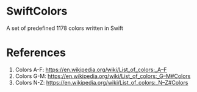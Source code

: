 # SwiftColors
A set of predefined 1178 colors written in Swift

# References
1. Colors A-F: https://en.wikipedia.org/wiki/List_of_colors:_A–F
2. Colors G-M: https://en.wikipedia.org/wiki/List_of_colors:_G–M#Colors
3. Colors N-Z: https://en.wikipedia.org/wiki/List_of_colors:_N–Z#Colors